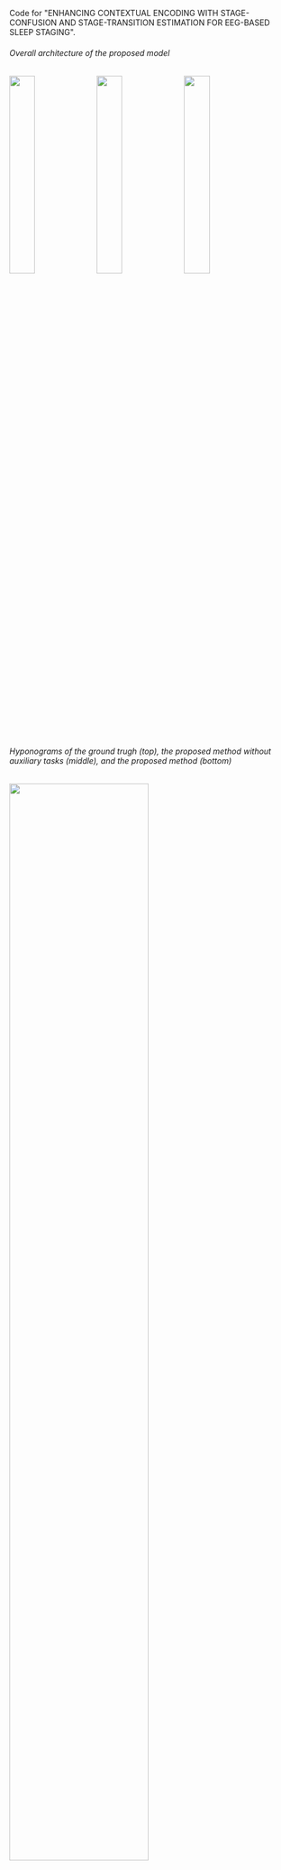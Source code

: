 Code for "ENHANCING CONTEXTUAL ENCODING WITH STAGE-CONFUSION AND STAGE-TRANSITION ESTIMATION FOR EEG-BASED SLEEP STAGING".

###### Overall architecture of the proposed model

<img src = "https://user-images.githubusercontent.com/69631032/148312176-f3b94282-c9fa-4d85-bb07-05f5b83833a3.jpg" 
     width="30%" height="30%">
<img src = "https://user-images.githubusercontent.com/69631032/148312154-95e2f4b2-15ca-436d-a8fa-d6d8e4dcf3c0.jpg" 
     width="30%" height="30%">
<img src = "https://user-images.githubusercontent.com/69631032/148312182-178f1abf-089a-419f-bdb1-a0da3f7c7362.jpg" 
     width="30%" height="30%">


###### Hyponograms of the ground trugh (top), the proposed method without auxiliary tasks (middle), and the proposed method (bottom)
<img src = "https://user-images.githubusercontent.com/69631032/148312848-71b25e3a-3929-44ca-ad78-34eb948b92b3.jpg" 
     width="70%" height="70%">
